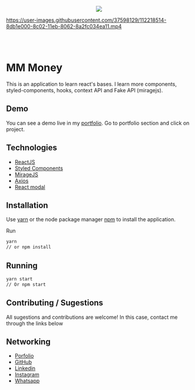<p align="center">
  <img src="https://user-images.githubusercontent.com/37598129/112218719-d5d10280-8c02-11eb-9e78-e7382fc1a06e.png" />
</p>

https://user-images.githubusercontent.com/37598129/112218514-8db1e000-8c02-11eb-8062-8a2fc034ea11.mp4


<br />
<br />

# MM Money

This is an application to learn react's bases. I learn more components, styled-components, hooks, context API and Fake API (miragejs).

## Demo
You can see a demo live in my [portfolio](https://moesiomarcelino.dev).
Go to portfolio section and click on project.

## Technologies
 - [ReactJS](https://reactjs.org)
 - [Styled Components](https://styled-components.com)
 - [MirageJS](https://miragejs.com)
 - [Axios](https://github.com/axios/axios)
 - [React modal](https://github.com/reactjs/react-modal)


## Installation

Use [yarn](https://classic.yarnpkg.com/pt-BR/docs/install/#debian-stable) or the node package manager [npm](https://www.npmjs.com/get-npm) to install the application.

Run
```bash
yarn
// or npm install
```

## Running

```bash
yarn start
// Or npm start
```
## Contributing / Sugestions
All sugestions and contributions are welcome! In this case, contact me through the links below

## Networking
- [Porfolio](https://moesiomarcelino.dev)
- [GitHub](https://github.com/MoesioMarcelino)
- [Linkedin](https://br.linkedin.com/in/mo%C3%A9sio-marcelino-2348a5152)
- [Instagram](https://www.instagram.com/moesiomarcelino/)
- [Whatsapp](https://wa.me/5588997129443?text=Ol%C3%A1,%20Mo%C3%A9sio!%20)


